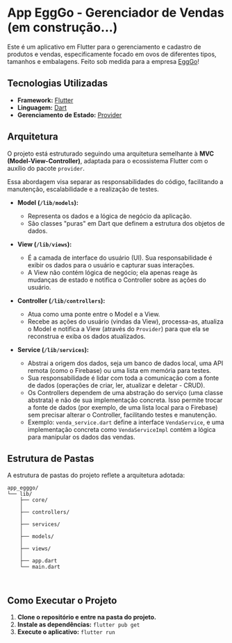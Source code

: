 # App EggGo - Gerenciador de Vendas (em construção...)

Este é um aplicativo em Flutter para o gerenciamento e cadastro de produtos e vendas, especificamente focado em ovos de diferentes tipos, tamanhos e embalagens. Feito sob medida para a empresa [EggGo](https://www.instagram.com/egg.go_ovos?utm_source=ig_web_button_share_sheet&igsh=ZDNlZDc0MzIxNw==)!

## Tecnologias Utilizadas

*   **Framework:** [Flutter](https://flutter.dev/)
*   **Linguagem:** [Dart](https://dart.dev/)
*   **Gerenciamento de Estado:** [Provider](https://pub.dev/packages/provider)

## Arquitetura

O projeto está estruturado seguindo uma arquitetura semelhante à **MVC (Model-View-Controller)**, adaptada para o ecossistema Flutter com o auxílio do pacote `provider`.

Essa abordagem visa separar as responsabilidades do código, facilitando a manutenção, escalabilidade e a realização de testes.

*   **Model (`/lib/models`):**
    *   Representa os dados e a lógica de negócio da aplicação.
    *   São classes "puras" em Dart que definem a estrutura dos objetos de dados.

*   **View (`/lib/views`):**
    *   É a camada de interface do usuário (UI). Sua responsabilidade é exibir os dados para o usuário e capturar suas interações.
    *   A View não contém lógica de negócio; ela apenas reage às mudanças de estado e notifica o Controller sobre as ações do usuário.

*   **Controller (`/lib/controllers`):**
    *   Atua como uma ponte entre o Model e a View.
    *   Recebe as ações do usuário (vindas da View), processa-as, atualiza o Model e notifica a View (através do `Provider`) para que ela se reconstrua e exiba os dados atualizados.

*   **Service (`/lib/services`):**
    *   Abstrai a origem dos dados, seja um banco de dados local, uma API remota (como o Firebase) ou uma lista em memória para testes.
    *   Sua responsabilidade é lidar com toda a comunicação com a fonte de dados (operações de criar, ler, atualizar e deletar - CRUD).
    *   Os Controllers dependem de uma abstração do serviço (uma classe abstrata) e não de sua implementação concreta. Isso permite trocar a fonte de dados (por exemplo, de uma lista local para o Firebase) sem precisar alterar o Controller, facilitando testes e manutenção.
    *   Exemplo: `venda_service.dart` define a interface `VendaService`, e uma implementação concreta como `VendaServiceImpl` contém a lógica para manipular os dados das vendas.

## Estrutura de Pastas

A estrutura de pastas do projeto reflete a arquitetura adotada:

```
app_egggo/
└── lib/
    ├── core/
    │
    ├── controllers/
    │
    ├── services/
    │
    ├── models/
    │
    ├── views/
    │
    ├── app.dart
    └── main.dart

    
```

## Como Executar o Projeto

1.  **Clone o repositório e entre na pasta do projeto.**
2.  **Instale as dependências:** `flutter pub get`
3.  **Execute o aplicativo:** `flutter run`
